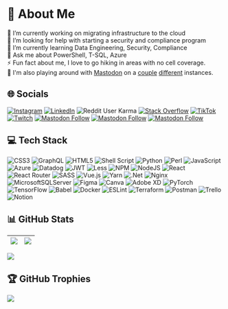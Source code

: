 # 💫 About Me

🔭 I’m currently working on migrating infrastructure to the cloud  
🤝 I’m looking for help with starting a security and compliance program  
🌱 I’m currently learning Data Engineering, Security, Compliance  
💬 Ask me about PowerShell, T-SQL, Azure  
⚡ Fun fact about me, I love to go hiking in areas with no cell coverage.  
🙂 I'm also playing around with <a rel="me" href="https://tech.lgbt/@RangerMatt">Mastodon</a> on a <a rel="me" href="https://infosec.exchange/@gsogeek"> couple</a> <a rel="me" href="https://hachyderm.io/@rangermatt">different</a> instances.

## 🌐 Socials
<a rel="me" href="https://instagram.com/gsogeek"><img alt="Instagram" src="https://img.shields.io/badge/Instagram-%23E4405F.svg?logo=Instagram&logoColor=white&label=gsogeek"></a>
<a rel="me" href="https://linkedin.com/in/gsogeek"><img alt="LinkedIn" src="https://img.shields.io/badge/LinkedIn-%230077B5.svg?logo=linkedin&logoColor=white&label=gsogeek"></a>
<img alt="Reddit User Karma" src="https://img.shields.io/reddit/user-karma/combined/gsogeek?style=social">
<a rel="me" href="https://stackoverflow.com/users/gsogeek"><img alt="Stack Overflow" src="https://img.shields.io/badge/-Stackoverflow-FE7A16?logo=stack-overflow&logoColor=white&label=gsogeek"></a>
<a rel="me" href="https://tiktok.com/@rangermatt"><img alt="TikTok" src="https://img.shields.io/badge/TikTok-%23000000.svg?logo=TikTok&logoColor=white&label=RangerMatt"></a>
<a rel="me" href="https://twitch.tv/gsogeek"><img alt="Twitch" src="https://img.shields.io/badge/Twitch-%239146FF.svg?logo=Twitch&logoColor=white&label=gsogeek"></a>
<a rel="me" href="https://tech.lgbt/@RangerMatt"><img alt="Mastodon Follow" src="https://img.shields.io/mastodon/follow/109303542361186357?domain=https%3A%2F%2Ftech.lgbt&label=@RangerMatt@tech.lgbt&style=social"></a>
<a rel="me" href="https://infosec.exchange/@gsogeek"><img alt="Mastodon Follow" src="https://img.shields.io/mastodon/follow/109388952396346480?domain=https%3A%2F%2Finfosec.exchange&label=@gsogeek@infosec.exchange&style=social"></a>
<a rel="me" href="https://hachyderm.io/@rangermatt"><img alt="Mastodon Follow" src="https://img.shields.io/mastodon/follow/109388633834369558?domain=https%3A%2F%2Fhachyderm.io&label=@RangerMatt@hachyderm.io&style=social"></a>


## 💻 Tech Stack

![CSS3](https://img.shields.io/badge/css3-%231572B6.svg?style=for-the-badge&logo=css3&logoColor=white)
![GraphQL](https://img.shields.io/badge/-GraphQL-E10098?style=for-the-badge&logo=graphql&logoColor=white)
![HTML5](https://img.shields.io/badge/html5-%23E34F26.svg?style=for-the-badge&logo=html5&logoColor=white)
![Shell Script](https://img.shields.io/badge/shell_script-%23121011.svg?style=for-the-badge&logo=gnu-bash&logoColor=white)
![Python](https://img.shields.io/badge/python-3670A0?style=for-the-badge&logo=python&logoColor=ffdd54)
![Perl](https://img.shields.io/badge/perl-%2339457E.svg?style=for-the-badge&logo=perl&logoColor=white)
![JavaScript](https://img.shields.io/badge/javascript-%23323330.svg?style=for-the-badge&logo=javascript&logoColor=%23F7DF1E)
![Azure](https://img.shields.io/badge/azure-%230072C6.svg?style=for-the-badge&logo=azure-devops&logoColor=white)
![Datadog](https://img.shields.io/badge/datadog-%23632CA6.svg?style=for-the-badge&logo=datadog&logoColor=white)
![JWT](https://img.shields.io/badge/JWT-black?style=for-the-badge&logo=JSON%20web%20tokens)
![Less](https://img.shields.io/badge/less-2B4C80?style=for-the-badge&logo=less&logoColor=white)
![NPM](https://img.shields.io/badge/NPM-%23000000.svg?style=for-the-badge&logo=npm&logoColor=white)
![NodeJS](https://img.shields.io/badge/node.js-6DA55F?style=for-the-badge&logo=node.js&logoColor=white)
![React](https://img.shields.io/badge/react-%2320232a.svg?style=for-the-badge&logo=react&logoColor=%2361DAFB)
![React Router](https://img.shields.io/badge/React_Router-CA4245?style=for-the-badge&logo=react-router&logoColor=white)
![SASS](https://img.shields.io/badge/SASS-hotpink.svg?style=for-the-badge&logo=SASS&logoColor=white)
![Vue.js](https://img.shields.io/badge/vuejs-%2335495e.svg?style=for-the-badge&logo=vuedotjs&logoColor=%234FC08D)
![Yarn](https://img.shields.io/badge/yarn-%232C8EBB.svg?style=for-the-badge&logo=yarn&logoColor=white)
![.Net](https://img.shields.io/badge/.NET-5C2D91?style=for-the-badge&logo=.net&logoColor=white)
![Nginx](https://img.shields.io/badge/nginx-%23009639.svg?style=for-the-badge&logo=nginx&logoColor=white)
![MicrosoftSQLServer](https://img.shields.io/badge/Microsoft%20SQL%20Sever-CC2927?style=for-the-badge&logo=microsoft%20sql%20server&logoColor=white)
![Figma](https://img.shields.io/badge/figma-%23F24E1E.svg?style=for-the-badge&logo=figma&logoColor=white)
![Canva](https://img.shields.io/badge/Canva-%2300C4CC.svg?style=for-the-badge&logo=Canva&logoColor=white)
![Adobe XD](https://img.shields.io/badge/Adobe%20XD-470137?style=for-the-badge&logo=Adobe%20XD&logoColor=#FF61F6)
![PyTorch](https://img.shields.io/badge/PyTorch-%23EE4C2C.svg?style=for-the-badge&logo=PyTorch&logoColor=white)
![TensorFlow](https://img.shields.io/badge/TensorFlow-%23FF6F00.svg?style=for-the-badge&logo=TensorFlow&logoColor=white)
![Babel](https://img.shields.io/badge/Babel-F9DC3e?style=for-the-badge&logo=babel&logoColor=black)
![Docker](https://img.shields.io/badge/docker-%230db7ed.svg?style=for-the-badge&logo=docker&logoColor=white)
![ESLint](https://img.shields.io/badge/ESLint-4B3263?style=for-the-badge&logo=eslint&logoColor=white)
![Terraform](https://img.shields.io/badge/terraform-%235835CC.svg?style=for-the-badge&logo=terraform&logoColor=white)
![Postman](https://img.shields.io/badge/Postman-FF6C37?style=for-the-badge&logo=postman&logoColor=white)
![Trello](https://img.shields.io/badge/Trello-%23026AA7.svg?style=for-the-badge&logo=Trello&logoColor=white)
![Notion](https://img.shields.io/badge/Notion-%23000000.svg?style=for-the-badge&logo=notion&logoColor=white)


## 📊 GitHub Stats

| ![](https://github-readme-stats.vercel.app/api?username=gsogeek&theme=default&hide_border=false&include_all_commits=true&count_private=true) | ![](https://github-readme-streak-stats.herokuapp.com/?user=gsogeek&theme=default&hide_border=false) |
|----------------------------------------------------------------------------------------------------------------------------------------------|-----------------------------------------------------------------------------------------------------|
![](https://github-readme-stats.vercel.app/api/top-langs/?username=gsogeek&theme=default&hide_border=false&include_all_commits=true&count_private=true&layout=compact)  

## 🏆 GitHub Trophies

![](https://github-profile-trophy.vercel.app/?username=gsogeek&theme=radical&no-frame=false&no-bg=true&margin-w=4)

<!-- Proudly created with GPRM ( https://gprm.itsvg.in ) -->
